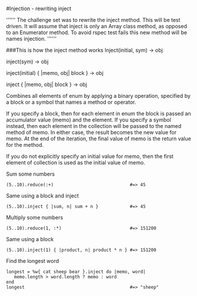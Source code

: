 #Injection - rewriting inject

''''''
The challenge set was to rewrite the inject method.
This will be test driven.
It will assume that inject is only an Array class method, as opposed to an Enumerator method.
To avoid rspec test fails this new method will be names injection.
''''''


###This is how the inject method works
Inject(initial, sym) → obj 

inject(sym) → obj

inject(initial) { |memo, obj| block } → obj

inject { |memo, obj| block } → obj

Combines all elements of enum by applying a binary operation, specified by a block or a symbol that names a method or operator.

If you specify a block, then for each element in enum the block is passed an accumulator value (memo) and the element. If you specify a symbol instead, then each element in the collection will be passed to the named method of memo. In either case, the result becomes the new value for memo. At the end of the iteration, the final value of memo is the return value for the method.

If you do not explicitly specify an initial value for memo, then the first element of collection is used as the initial value of memo.


Sum some numbers

	(5..10).reduce(:+)                             #=> 45

Same using a block and inject

	(5..10).inject { |sum, n| sum + n }            #=> 45

Multiply some numbers

	(5..10).reduce(1, :*)                          #=> 151200

Same using a block

	(5..10).inject(1) { |product, n| product * n } #=> 151200

Find the longest word

	longest = %w{ cat sheep bear }.inject do |memo, word|
	   memo.length > word.length ? memo : word
	end
	longest                                        #=> "sheep"